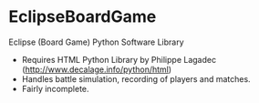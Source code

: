 EclipseBoardGame
================

Eclipse (Board Game) Python Software Library

* Requires HTML Python Library by Philippe Lagadec (http://www.decalage.info/python/html)
* Handles battle simulation, recording of players and matches.
* Fairly incomplete.
